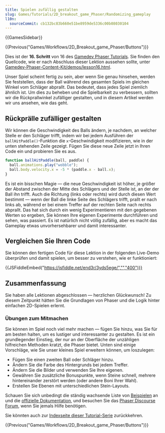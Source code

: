 ```yaml
---
title: Spielen zufällig gestalten
slug: Games/Tutorials/2D_breakout_game_Phaser/Randomizing_gameplay
l10n:
  sourceCommit: cb132bc83b660e51be8959de5336c00b08030104
---
```


{{GamesSidebar}}

{{Previous("Games/Workflows/2D_Breakout_game_Phaser/Buttons")}}

Dies ist der **16. Schritt** von 16 des [Gamedev Phaser Tutorials](/de/docs/Games/Tutorials/2D_breakout_game_Phaser). Sie finden den Quellcode, wie er nach Abschluss dieser Lektion aussehen sollte, unter [Gamedev-Phaser-Content-Kit/demos/lesson16.html](https://github.com/end3r/Gamedev-Phaser-Content-Kit/blob/gh-pages/demos/lesson16.html).

Unser Spiel scheint fertig zu sein, aber wenn Sie genau hinsehen, werden Sie feststellen, dass der Ball während des gesamten Spiels im gleichen Winkel vom Schläger abprallt. Das bedeutet, dass jedes Spiel ziemlich ähnlich ist. Um dies zu beheben und die Spielbarkeit zu verbessern, sollten wir die Rückprallwinkel zufälliger gestalten, und in diesem Artikel werden wir uns ansehen, wie das geht.

## Rückprälle zufälliger gestalten

Wir können die Geschwindigkeit des Balls ändern, je nachdem, an welcher Stelle er den Schläger trifft, indem wir bei jedem Ausführen der `ballHitPaddle()`-Funktion die `x`-Geschwindigkeit modifizieren, wie in der unten stehenden Zeile gezeigt. Fügen Sie diese neue Zeile jetzt in Ihren Code ein und probieren Sie es aus.

```js
function ballHitPaddle(ball, paddle) {
  ball.animations.play("wobble");
  ball.body.velocity.x = -5 * (paddle.x - ball.x);
}
```

Es ist ein bisschen Magie — die neue Geschwindigkeit ist höher, je größer der Abstand zwischen der Mitte des Schlägers und der Stelle ist, an der der Ball ihn trifft. Auch die Richtung (links oder rechts) wird durch diesen Wert bestimmt — wenn der Ball die linke Seite des Schlägers trifft, prallt er nach links ab, während er bei einem Treffer auf der rechten Seite nach rechts abprallt. Das hat sich durch ein wenig Experimentieren mit den gegebenen Werten so ergeben, Sie können Ihre eigenen Experimente durchführen und sehen, was passiert. Es ist natürlich nicht völlig zufällig, aber es macht das Gameplay etwas unvorhersehbarer und damit interessanter.

## Vergleichen Sie Ihren Code

Sie können den fertigen Code für diese Lektion in der folgenden Live-Demo überprüfen und damit spielen, um besser zu verstehen, wie er funktioniert:

{{JSFiddleEmbed("https://jsfiddle.net/end3r/3yds5ege/","","400")}}

## Zusammenfassung

Sie haben alle Lektionen abgeschlossen — herzlichen Glückwunsch! Zu diesem Zeitpunkt hätten Sie die Grundlagen von Phaser und die Logik hinter einfachen 2D-Spielen erlernt.

### Übungen zum Mitmachen

Sie können im Spiel noch viel mehr machen — fügen Sie hinzu, was Sie für am besten halten, um es lustiger und interessanter zu gestalten. Es ist ein grundlegender Einstieg, der nur an der Oberfläche der unzähligen hilfreichen Methoden kratzt, die Phaser bietet. Unten sind einige Vorschläge, wie Sie unser kleines Spiel erweitern können, um loszulegen:

- Fügen Sie einen zweiten Ball oder Schläger hinzu.
- Ändern Sie die Farbe des Hintergrunds bei jedem Treffer.
- Ändern Sie die Bilder und verwenden Sie Ihre eigenen.
- Gewähren Sie zusätzliche Bonuspunkte, wenn Steine schnell, mehrere hintereinander zerstört werden (oder andere Boni Ihrer Wahl).
- Erstellen Sie Ebenen mit unterschiedlichen Stein-Layouts.

Schauen Sie sich unbedingt die ständig wachsende Liste von [Beispielen](https://labs.phaser.io/) an und die [offizielle Dokumentation](https://phaser.io/docs/), und besuchen Sie das [Phaser Discourse Forum](https://phaser.discourse.group/), wenn Sie jemals Hilfe benötigen.

Sie könnten auch zur [Indexseite dieser Tutorial-Serie](/de/docs/Games/Tutorials/2D_breakout_game_Phaser) zurückkehren.

{{Previous("Games/Workflows/2D_Breakout_game_Phaser/Buttons")}}
